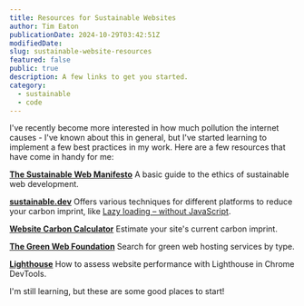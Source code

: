 ```yaml
---
title: Resources for Sustainable Websites
author: Tim Eaton
publicationDate: 2024-10-29T03:42:51Z
modifiedDate:
slug: sustainable-website-resources
featured: false
public: true
description: A few links to get you started.
category:
  - sustainable
  - code
---
```


I've recently become more interested in how much pollution the internet causes - I've known about this in general, but I've started learning to implement a few best practices in my work. Here are a few resources that have come in handy for me:

**[The Sustainable Web Manifesto](https://www.sustainablewebmanifesto.com/)**
A basic guide to the ethics of sustainable web development.

**[sustainable.dev](https://the-sustainable.dev/)**
Offers various techniques for different platforms to reduce your carbon imprint, like [Lazy loading – without JavaScript](https://the-sustainable.dev/optimising-speed-by-lazy-loading-without-javascript/).

**[Website Carbon Calculator](https://www.websitecarbon.com/)**
Estimate your site's current carbon imprint.

**[The Green Web Foundation](https://www.thegreenwebfoundation.org/)**
Search for green web hosting services by type.

**[Lighthouse](https://developer.chrome.com/docs/lighthouse/overview)**
How to assess website performance with Lighthouse in Chrome DevTools.

I'm still learning, but these are some good places to start!

